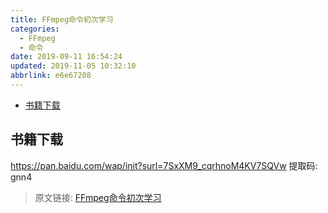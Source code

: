 ```yaml
---
title: FFmpeg命令初次学习
categories: 
  - FFmpeg
  - 命令
date: 2019-09-11 16:54:24
updated: 2019-11-05 10:32:10
abbrlink: e6e67208
---
```

- [书籍下载](/blog/e6e67208/#书籍下载)

<!--more-->
<script src="https://cdn.bootcss.com/jquery/3.4.0/jquery.slim.min.js"></script>
<script>$(document).ready(function () {$(".post-body > ul:nth-child(1)").hide();});</script>

<!--end-->
## 书籍下载 ##
https://pan.baidu.com/wap/init?surl=7SxXM9_cqrhnoM4KV7SQVw
提取码: gnn4

>原文链接: [FFmpeg命令初次学习](https://lanlan2017.github.io/blog/e6e67208/)
